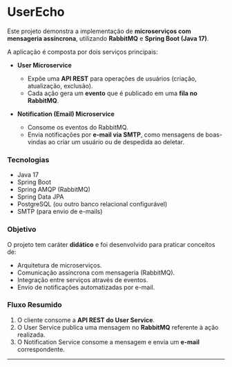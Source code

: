 # UserEcho

Este projeto demonstra a implementação de **microserviços com mensageria assíncrona**, utilizando **RabbitMQ** e **Spring Boot (Java 17)**.

A aplicação é composta por dois serviços principais:

* **User Microservice**

  * Expõe uma **API REST** para operações de usuários (criação, atualização, exclusão).
  * Cada ação gera um **evento** que é publicado em uma **fila no RabbitMQ**.

* **Notification (Email) Microservice**

  * Consome os eventos do RabbitMQ.
  * Envia notificações por **e-mail via SMTP**, como mensagens de boas-vindas ao criar um usuário ou de despedida ao deletar.

### Tecnologias

* Java 17
* Spring Boot
* Spring AMQP (RabbitMQ)
* Spring Data JPA
* PostgreSQL (ou outro banco relacional configurável)
* SMTP (para envio de e-mails)

### Objetivo

O projeto tem caráter **didático** e foi desenvolvido para praticar conceitos de:

* Arquitetura de microserviços.
* Comunicação assíncrona com mensageria (RabbitMQ).
* Integração entre serviços através de eventos.
* Envio de notificações automatizadas por e-mail.

### Fluxo Resumido

1. O cliente consome a **API REST do User Service**.
2. O User Service publica uma mensagem no **RabbitMQ** referente à ação realizada.
3. O Notification Service consome a mensagem e envia um **e-mail** correspondente.

---
